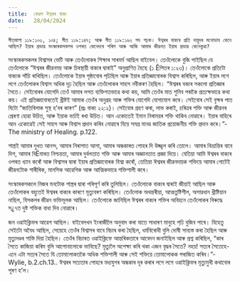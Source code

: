 ```yaml
---
title:  কেৱল ঈশ্বৰৰ বাক্য
date:   28/04/2024
---
```


`গীতমালা ১১৯:১০৩, ১০৪; গীত ১১৯:১৪৭; আৰু গীত ১১৯:১৬২ পদ পঢ়ক। ঈশ্বৰৰ বাক্যৰ প্ৰতি দায়ুদৰ মনোভাব কেনে আছিল? ইয়াৰ প্ৰভাৱ সংস্কাৰকসকলৰ ওপৰত কেনেদৰে পৰিল আৰু আজি আমাৰ জীৱনত ইয়াৰ প্ৰভাৱ কেনেকুৱা?`

সংস্কাৰকসকলৰ বিশ্বাসৰ ভেটি আৰু তেওঁলোকৰ শিক্ষাৰ সাৰমৰ্ম আছিল বাইবেল। তেওঁলোকে বুজি পাইছিল যে তেওঁলোকে “ঈশ্বৰৰ জীৱনময় আৰু চিৰস্থায়ী বাক্যৰ দ্বাৰাই” অনুপ্ৰাণিত হৈছে (১ Êপিতৰ ১:২৩)। তেওঁলোকে প্ৰতিটো বাক্যক সাঁচি ৰাখিছিল। তেওঁলোকে ইয়াৰ পৃষ্ঠাবোৰ পঢি়ছিল আৰু ইয়াৰ প্ৰতিজ্ঞাবোৰক বিশ্বাস কৰিছিল, আৰু ইয়াৰ লগে লগে তেওঁলোকৰ বিশ্বাস অধিক দৃঢ় হৈছিল আৰু তেওঁলোকৰ সাহস নবীকৰণ হৈছিল। “ঈশ্বৰৰ বক্যৰ সকলো প্ৰতিজ্ঞাৰ সৈতে। সেইবোৰৰ যোগেদি তেওঁ আমাৰ লগত ব্যক্তিগতভাৱে কথা কয়, আমি তেওঁৰ মাত শুনিব পৰাকৈ প্ৰত্যক্ষভাৱে কথা কয়। এই প্ৰতিজ্ঞাবোৰতেই খ্ৰীষ্টই আমাক তেওঁৰ অনুগ্ৰহ আৰু শক্তিৰ যোগেদি যোগাযোগ কৰে। সেইবোৰ সেই বৃক্ষৰ পাত যিটো “জাতিবিলাক সুস্থ হ’বৰ কাৰণ” (প্ৰঃ বাক্য ২২:২)। সেইবোৰ গ্ৰহণ কৰা, লাভ কৰাই, চৰিত্ৰৰ শক্তি আৰু জীৱনৰ প্ৰেৰণা হোৱা উচিত, আৰু ইয়াক বৰ্তাই ৰখা উচিত। আন একোতেই ইমান নিৰাময়ৰ শক্তি থাকিব নোৱাৰে। ইয়াৰ বাহিৰে আন একোৱেই সেই সাহস আৰু বিশ্বাস প্ৰদান কৰিব নোৱাৰে যিয়ে সমগ্ৰ মানৱ জাতিক প্ৰয়োজনীয় শক্তি প্ৰদান কৰে।”- The ministry of Healing. p.122.

শাস্ত্ৰই আমাৰ দুখত আনন্দ, আমাৰ নিৰাশাত আশা, আমাৰ অন্ধকাৰত পোহৰ দি উজ্জ্বল কৰি তোলে। আমাৰ বিভ্ৰান্তিৰ বাবে দিশ, আমাৰ বিËমাৰত নিশ্চয়তা, আমাৰ দুৰ্বলতাত শক্তি আৰু আমাৰ অজ্ঞানতাত প্ৰজ্ঞা দিয়ে। যেতিয়া আমি ঈশ্বৰৰ বাক্যৰ ওপৰত ধ্যান কৰোঁ আৰু বিশ্বাসৰ দ্বাৰা ইয়াৰ প্ৰতিজ্ঞাবোৰক বিশ্বা কৰোঁ, তেতিয়া ঈশ্বৰৰ জীৱনদায়ক শক্তিয়ে আমাৰ গোটেই জীৱনটোক শাৰীৰিক, মানসিক আৱেগিক আৰু আত্মিকভাৱে শক্তিশালী কৰে।

সংস্কাৰকসকলে নিজৰ মনটোক শাস্ত্ৰৰ দ্বাৰা পৰিপূৰ্ণ কৰি তুলিছিল। তেওঁলোকে বাক্যৰ দ্বাৰাই জীয়াই আছিল আৰু তেওঁলোকৰ বহুতেই ঈশ্বৰৰ বাক্যৰ কাৰণে মৃত্যুবৰণ কৰিছিল। তেওঁলোক অথন্তৰীয়া, আত্মতুষ্টিশীল, অসাৱধান খ্ৰীষ্টিয়ান নাছিল, যিসকলৰ জীৱন ভক্তিমূলক আছিল। তেওঁলোকে জানিছিল ঈশ্বৰৰ বাক্যৰ শক্তিৰ অবিহনে তেওঁলোকৰ বিৰুদ্ধে স¿৭ত দুষ্ট শক্তিক বাধা দিব নোৱাৰে।

জন ওৱাইক্লিফৰ আৱেগ আছিল। বাইবেলখন ইংৰাজীলৈ অনুবাদ কৰা যাতে সাধাৰণ মানুহে পঢি় বুজিব পাৰে। যিহেতু সেইটো অবৈধ আছিল, সেয়েহে তেওঁৰ বিশ্বাসৰ বাবে বিচাৰ কৰা হৈছিল, ধৰ্মবিৰোধী বুলি দোষী সাব্যস্ত কৰা হৈছিল আৰু মৃত্যুদণ্ডৰ শাস্তি দিয়া হৈছিল। তেওঁৰ বিচাৰত ওৱাইক্লিফে আন্তৰিকতাৰে আবেদন জনাইছিল আৰু প্ৰশ্ন কৰিছিল, “কাৰ সৈতে কাজিয়া কৰিম বুলি আপোনালোকে ভাবিছে? মৃত্যুলৈ অপেক্ষা কৰি থকা এজন বৃদ্ধৰ সৈতে? নহয়! সত্যৰ সৈতেহে-এনে এটা সত্যৰ সৈতে যি তোমালোকতকৈ অধিক শক্তিশালী আৰু সেই শক্তিয়ে তোমালোকক পৰাজিত কৰিব।”- Wylie, b.2.ch.13.. ঈশ্বৰৰ সত্যতাৰ পোহৰে মধ্যযুগৰ অন্ধকাৰ দূৰ কৰাৰ লগে লগে ওৱাইক্লিফৰ মৃত্যুমুখী কথাবোৰ পূৰণ হ’ল।